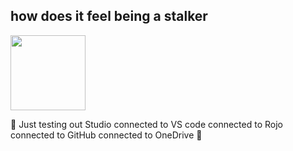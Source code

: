 ## how does it feel being a stalker

<img src="https://cdn.discordapp.com/emojis/818706023221166130.png?size=320" height=120 width=120> </img>

🤯 Just testing out Studio connected to VS code connected to Rojo connected to GitHub connected to OneDrive 🤯
